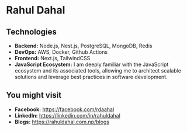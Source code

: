 # Rahul Dahal

## Technologies
- **Backend:** Node.js, Nest.js, PostgreSQL, MongoDB, Redis
- **DevOps:** AWS, Docker, Github Actions
- **Frontend:** Next.js, TailwindCSS
- **JavaScript Ecosystem:** I am deeply familiar with the JavaScript ecosystem and its associated tools, allowing me to architect scalable solutions and leverage best practices in software development.

## You might visit
- **Facebook:** https://facebook.com/rdaahal
- **LinkedIn:** https://linkedin.com/in/rahuldahal
- **Blogs:** https://rahuldahal.com.np/blogs
